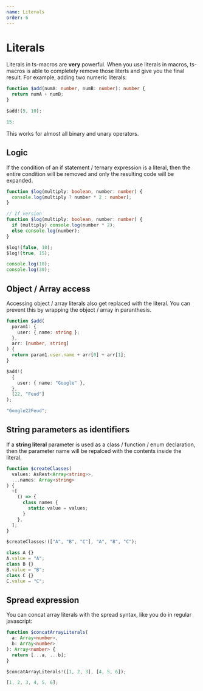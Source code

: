 ```yaml
---
name: Literals
order: 6
---
```


# Literals

Literals in ts-macros are **very** powerful. When you use literals in macros, ts-macros is able to completely remove those literls and give you the final result. For example, adding two numeric literals:

```ts --Macro
function $add(numA: number, numB: number): number {
  return numA + numB;
}
```

```ts --Call
$add!(5, 10);
```

```ts --Result
15;
```

This works for almost all binary and unary operators.

## Logic

If the condition of an if statement / ternary expression is a literal, then the entire condition will be removed and only the resulting code will be expanded.

```ts --Macro
function $log(multiply: boolean, number: number) {
  console.log(multiply ? number * 2 : number);
}

// If version
function $log(multiply: boolean, number: number) {
  if (multiply) console.log(number * 2);
  else console.log(number);
}
```

```ts --Call
$log!(false, 10);
$log!(true, 15);
```

```ts --Result
console.log(10);
console.log(30);
```

## Object / Array access

Accessing object / array literals also get replaced with the literal. You can prevent this by wrapping the object / array in paranthesis.

```ts --Macro
function $add(
  param1: {
    user: { name: string };
  },
  arr: [number, string]
) {
  return param1.user.name + arr[0] + arr[1];
}
```

```ts --Call
$add!(
  {
    user: { name: "Google" },
  },
  [22, "Feud"]
);
```

```js --Result
"Google22Feud";
```

## String parameters as identifiers

If a **string literal** parameter is used as a class / function / enum declaration, then the parameter name will be repalced with the contents inside the literal.

```ts --Macro
function $createClasses(
  values: AsRest<Array<string>>,
  ...names: Array<string>
) {
  +[
    () => {
      class names {
        static value = values;
      }
    },
  ];
}
```

```ts --Call
$createClasses!(["A", "B", "C"], "A", "B", "C");
```

```js --Result
class A {}
A.value = "A";
class B {}
B.value = "B";
class C {}
C.value = "C";
```

## Spread expression

You can concat array literals with the spread syntax, like you do in regular javascript:

```ts --Macro
function $concatArrayLiterals(
  a: Array<number>,
  b: Array<number>
): Array<number> {
  return [...a, ...b];
}
```

```ts --Call
$concatArrayLiterals!([1, 2, 3], [4, 5, 6]);
```

```ts --Result
[1, 2, 3, 4, 5, 6];
```
